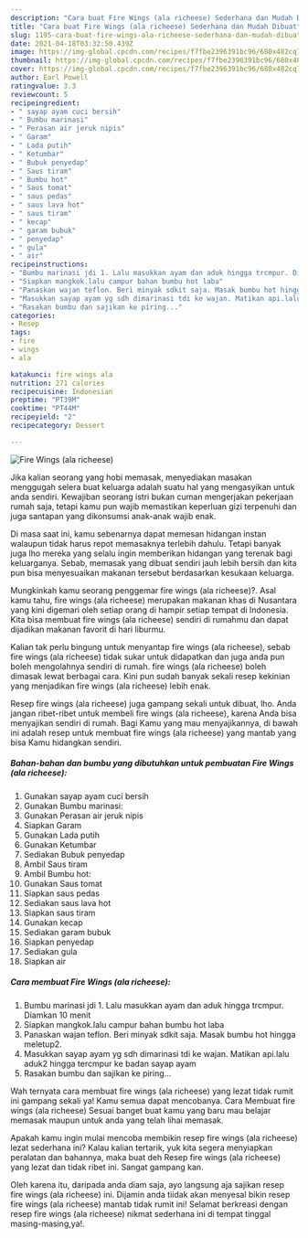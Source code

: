 ```yaml
---
description: "Cara buat Fire Wings (ala richeese) Sederhana dan Mudah Dibuat"
title: "Cara buat Fire Wings (ala richeese) Sederhana dan Mudah Dibuat"
slug: 1195-cara-buat-fire-wings-ala-richeese-sederhana-dan-mudah-dibuat
date: 2021-04-18T03:32:50.439Z
image: https://img-global.cpcdn.com/recipes/f7fbe2396391bc96/680x482cq70/fire-wings-ala-richeese-foto-resep-utama.jpg
thumbnail: https://img-global.cpcdn.com/recipes/f7fbe2396391bc96/680x482cq70/fire-wings-ala-richeese-foto-resep-utama.jpg
cover: https://img-global.cpcdn.com/recipes/f7fbe2396391bc96/680x482cq70/fire-wings-ala-richeese-foto-resep-utama.jpg
author: Earl Powell
ratingvalue: 3.3
reviewcount: 5
recipeingredient:
- " sayap ayam cuci bersih"
- " Bumbu marinasi"
- " Perasan air jeruk nipis"
- " Garam"
- " Lada putih"
- " Ketumbar"
- " Bubuk penyedap"
- " Saus tiram"
- " Bumbu hot"
- " Saus tomat"
- " saus pedas"
- " saus lava hot"
- " saus tiram"
- " kecap"
- " garam bubuk"
- " penyedap"
- " gula"
- " air"
recipeinstructions:
- "Bumbu marinasi jdi 1. Lalu masukkan ayam dan aduk hingga trcmpur. Diamkan 10 menit"
- "Siapkan mangkok.lalu campur bahan bumbu hot laba"
- "Panaskan wajan teflon. Beri minyak sdkit saja. Masak bumbu hot hingga meletup2."
- "Masukkan sayap ayam yg sdh dimarinasi tdi ke wajan. Matikan api.lalu aduk2 hingga tercmpur ke badan sayap ayam"
- "Rasakan bumbu dan sajikan ke piring..."
categories:
- Resep
tags:
- fire
- wings
- ala

katakunci: fire wings ala 
nutrition: 271 calories
recipecuisine: Indonesian
preptime: "PT39M"
cooktime: "PT44M"
recipeyield: "2"
recipecategory: Dessert

---
```



![Fire Wings (ala richeese)](https://img-global.cpcdn.com/recipes/f7fbe2396391bc96/680x482cq70/fire-wings-ala-richeese-foto-resep-utama.jpg)

Jika kalian seorang yang hobi memasak, menyediakan masakan menggugah selera buat keluarga adalah suatu hal yang mengasyikan untuk anda sendiri. Kewajiban seorang istri bukan cuman mengerjakan pekerjaan rumah saja, tetapi kamu pun wajib memastikan keperluan gizi terpenuhi dan juga santapan yang dikonsumsi anak-anak wajib enak.

Di masa  saat ini, kamu sebenarnya dapat memesan hidangan instan walaupun tidak harus repot memasaknya terlebih dahulu. Tetapi banyak juga lho mereka yang selalu ingin memberikan hidangan yang terenak bagi keluarganya. Sebab, memasak yang dibuat sendiri jauh lebih bersih dan kita pun bisa menyesuaikan makanan tersebut berdasarkan kesukaan keluarga. 



Mungkinkah kamu seorang penggemar fire wings (ala richeese)?. Asal kamu tahu, fire wings (ala richeese) merupakan makanan khas di Nusantara yang kini digemari oleh setiap orang di hampir setiap tempat di Indonesia. Kita bisa membuat fire wings (ala richeese) sendiri di rumahmu dan dapat dijadikan makanan favorit di hari liburmu.

Kalian tak perlu bingung untuk menyantap fire wings (ala richeese), sebab fire wings (ala richeese) tidak sukar untuk didapatkan dan juga anda pun boleh mengolahnya sendiri di rumah. fire wings (ala richeese) boleh dimasak lewat berbagai cara. Kini pun sudah banyak sekali resep kekinian yang menjadikan fire wings (ala richeese) lebih enak.

Resep fire wings (ala richeese) juga gampang sekali untuk dibuat, lho. Anda jangan ribet-ribet untuk membeli fire wings (ala richeese), karena Anda bisa menyajikan sendiri di rumah. Bagi Kamu yang mau menyajikannya, di bawah ini adalah resep untuk membuat fire wings (ala richeese) yang mantab yang bisa Kamu hidangkan sendiri.

<!--inarticleads1-->

##### Bahan-bahan dan bumbu yang dibutuhkan untuk pembuatan Fire Wings (ala richeese):

1. Gunakan  sayap ayam cuci bersih
1. Gunakan  Bumbu marinasi:
1. Gunakan  Perasan air jeruk nipis
1. Siapkan  Garam
1. Gunakan  Lada putih
1. Gunakan  Ketumbar
1. Sediakan  Bubuk penyedap
1. Ambil  Saus tiram
1. Ambil  Bumbu hot:
1. Gunakan  Saus tomat
1. Siapkan  saus pedas
1. Sediakan  saus lava hot
1. Siapkan  saus tiram
1. Gunakan  kecap
1. Sediakan  garam bubuk
1. Siapkan  penyedap
1. Sediakan  gula
1. Siapkan  air




<!--inarticleads2-->

##### Cara membuat Fire Wings (ala richeese):

1. Bumbu marinasi jdi 1. Lalu masukkan ayam dan aduk hingga trcmpur. Diamkan 10 menit
1. Siapkan mangkok.lalu campur bahan bumbu hot laba
1. Panaskan wajan teflon. Beri minyak sdkit saja. Masak bumbu hot hingga meletup2.
1. Masukkan sayap ayam yg sdh dimarinasi tdi ke wajan. Matikan api.lalu aduk2 hingga tercmpur ke badan sayap ayam
1. Rasakan bumbu dan sajikan ke piring...




Wah ternyata cara membuat fire wings (ala richeese) yang lezat tidak rumit ini gampang sekali ya! Kamu semua dapat mencobanya. Cara Membuat fire wings (ala richeese) Sesuai banget buat kamu yang baru mau belajar memasak maupun untuk anda yang telah lihai memasak.

Apakah kamu ingin mulai mencoba membikin resep fire wings (ala richeese) lezat sederhana ini? Kalau kalian tertarik, yuk kita segera menyiapkan peralatan dan bahannya, maka buat deh Resep fire wings (ala richeese) yang lezat dan tidak ribet ini. Sangat gampang kan. 

Oleh karena itu, daripada anda diam saja, ayo langsung aja sajikan resep fire wings (ala richeese) ini. Dijamin anda tiidak akan menyesal bikin resep fire wings (ala richeese) mantab tidak rumit ini! Selamat berkreasi dengan resep fire wings (ala richeese) nikmat sederhana ini di tempat tinggal masing-masing,ya!.


